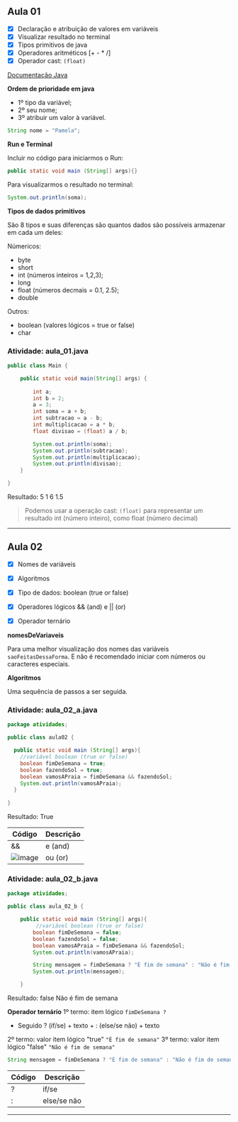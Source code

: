 
## Aula 01

- [x] Declaração e atribuição de valores em variáveis
- [x] Visualizar resultado no terminal
- [x] Tipos primitivos de java
- [x] Operadores aritméticos [+ - * /]
- [x] Operador cast: `(float)`

[Documentação Java](https://docs.oracle.com/javase/tutorial/java/nutsandbolts/datatypes.html)

**Ordem de prioridade em java**

- 1º tipo da variável;
- 2º seu nome;
- 3º atribuir um valor à variável.

```java
String nome = "Pamela";
```
**Run e Terminal**

Incluir no código para iniciarmos o Run:
```java
public static void main (String[] args){}
```

Para visualizarmos o resultado no terminal:
```java
System.out.println(soma);
```

**Tipos de dados primitivos**

São 8 tipos e suas diferenças são quantos dados são possíveis armazenar em cada um deles:

Númericos:
- byte
- short
- int (números inteiros = 1,2,3);
- long 
- float (números decmais = 0.1, 2.5);
- double

Outros:
- boolean (valores lógicos = true or false)
- char

### Atividade: aula_01.java

```java
public class Main {

    public static void main(String[] args) {
      
        int a;
        int b = 2;
        a = 3;
        int soma = a + b;
        int subtracao = a - b;
        int multiplicacao = a * b;
        float divisao = (float) a / b;

        System.out.println(soma);
        System.out.println(subtracao);
        System.out.println(multiplicacao);
        System.out.println(divisao);
    }

}
```
Resultado:
5
1
6
1.5
> Podemos usar a operação cast: `(float)` para representar um resultado int (número inteiro), como float (número decimal)
_____

## Aula 02
- [x] Nomes de variáveis
- [x] Algoritmos
- [x] Tipo de dados: boolean (true or false)
- [x] Operadores lógicos && (and) e || (or)
- [x] Operador ternário


**nomesDeVariaveis**

Para uma melhor visualização dos nomes das variáveis `saoFeitasDessaForma`. E não é recomendado iniciar com números ou caracteres especiais.

**Algoritmos**

Uma sequência de passos a ser seguida.

### Atividade: aula_02_a.java
```java
package atividades;

public class aula02 {

  public static void main (String[] args){
    //variável boolean (true or false)  
    boolean fimDeSemana = true;
    boolean fazendoSol = true;
    boolean vamosAPraia = fimDeSemana && fazendoSol;
    System.out.println(vamosAPraia);  
  }
 
}
```

Resultado:
True

Código | Descrição
-|-
&& | e (and)
![image](https://user-images.githubusercontent.com/108991648/189492789-dabe6dd0-849e-49be-b001-c824b3fb6697.png) | ou (or)

### Atividade: aula_02_b.java

```java
package atividades;

public class aula_02_b {

    public static void main (String[] args){
         //variável boolean (true or false)  
        boolean fimDeSemana = false;
        boolean fazendoSol = false;
        boolean vamosAPraia = fimDeSemana && fazendoSol;
        System.out.println(vamosAPraia);

        String mensagem = fimDeSemana ? "È fim de semana" : "Não é fim de semana";
        System.out.println(mensagem);

    }
```
Resultado:
false
Não é fim de semana


**Operador ternário**
1º termo: item lógico `fimDeSemana ?`
- Seguido ? (if/se) + texto + : (else/se não) + texto

2º termo: valor item lógico "true" `"È fim de semana"` 
3º termo: valor item lógico "false" `"Não é fim de semana"`

```java
String mensagem = fimDeSemana ? "È fim de semana" : "Não é fim de semana";
```

Código | Descrição
-|-
? | if/se
: | else/se não
_______










